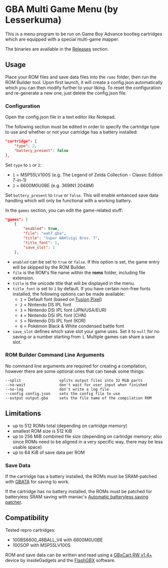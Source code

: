# GBA Multi Game Menu (by Lesserkuma)

This is a menu program to be run on Game Boy Advance bootleg cartridges which are equipped with a special multi-game mapper.

The binaries are available in the [Releases](https://github.com/lesserkuma/GBA_MultiMenu/releases) section.

## Usage

Place your ROM files and save data files into the `roms` folder, then run the ROM Builder tool. Upon first launch, it will create a config.json automatically which you can then modify further to your liking. To reset the configuration and re-generate a new one, just delete the config.json file.

### Configuration
Open the config.json file in a text editor like Notepad.

The following section must be edited in order to specify the cartridge type to use and whether or not your cartridge has a battery installed:
```json
"cartridge": {
	"type": 2,
	"battery_present": false
},
```
Set `type` to `1` or `2`:
- `1` = MSP55LV100S (e.g. The Legend of Zelda Collection - Classic Edition 7-in-1)
- `2` = 6600M0U0BE (e.g. 369IN1 2048M)

Set `battery_present` to `true` or `false`. This will enable enhanced save data handling which will only be functional with a working battery.

In the `games` section, you can edit the game-related stuff:
```json
"games": [
	{
		"enabled": true,
		"file": "wah7.gba",
		"title": "Super WAHluigi Bros. 7",
		"title_font": 1,
		"save_slot": 1
	},
```
- `enabled` can be set to `true` or `false`. If this option is set, the game entry will be skipped by the ROM Builder.
- `file` is the ROM's file name within the **roms** folder, including file extension.
- `title` is the unicode title that will be displayed in the menu.
- `title_font` is set to `1` by default. If you have certain non-free fonts installed, the following options can be made available:
  - `1` = Default font (based on [Fusion Pixel](https://github.com/TakWolf/fusion-pixel-font))
  - `2` = Nintendo DS IPL font
  - `3` = Nintendo DSi IPL font (JPN/USA/EUR)
  - `4` = Nintendo DSi IPL font (CHN)
  - `5` = Nintendo DSi IPL font (KOR)
  - `6` = Pokémon Black & White condensed battle font
- `save_slot` defines which save slot your game uses. Set it to `null` for no saving or a number starting from `1`. Multiple games can share a save slot.

### ROM Builder Command Line Arguments

No command line arguments are required for creating a compilation, however there are some optional ones that can tweak some things:

```
--split                 splits output files into 32 MiB parts
--no-wait               don't wait for user input when finished
--no-log                don't write a log file
--config config.json    sets the config file to use
--output output.gba     sets the file name of the compilation ROM
```

## Limitations
- up to 512 ROMs total (depending on cartridge memory)
- smallest ROM size is 512 KiB
- up to 256 MiB combined file size (depending on cartridge memory; also since ROMs need to be aligned in a very specific way, there may be less usable space)
- up to 64 KiB of save data per ROM

### Save Data
If the cartridge has a battery installed, the ROMs must be SRAM-patched with [GBATA](https://www.romhacking.net/utilities/601/) for saving to work.

If the cartridge has no battery installed, the ROMs must be patched for batteryless SRAM saving with maniac's [Automatic batteryless saving patcher](https://github.com/metroid-maniac/gba-auto-batteryless-patcher/).

## Compatibility
Tested repro cartridges:
- 100BS6600_48BALL_V4 with 6600M0U0BE
- 100SOP with MSP55LV100S

ROM and save data can be written and read using a [GBxCart RW v1.4+](https://www.gbxcart.com/) device by insideGadgets and the [FlashGBX](https://github.com/lesserkuma/FlashGBX) software.
